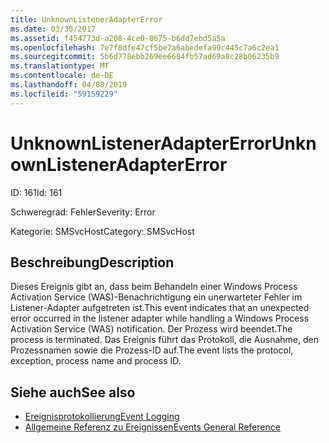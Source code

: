 ```yaml
---
title: UnknownListenerAdapterError
ms.date: 03/30/2017
ms.assetid: f454773d-a208-4ce0-8675-b6dd7ebd5a5a
ms.openlocfilehash: 7e7f8dfe47cf5be7a6abedefa99c445c7a6c2ea1
ms.sourcegitcommit: 5b6d778ebb269ee6684fb57ad69a8c28b06235b9
ms.translationtype: MT
ms.contentlocale: de-DE
ms.lasthandoff: 04/08/2019
ms.locfileid: "59159229"
---
```

# <a name="unknownlisteneradaptererror"></a><span data-ttu-id="17c7f-102">UnknownListenerAdapterError</span><span class="sxs-lookup"><span data-stu-id="17c7f-102">UnknownListenerAdapterError</span></span>
<span data-ttu-id="17c7f-103">ID: 161</span><span class="sxs-lookup"><span data-stu-id="17c7f-103">Id: 161</span></span>  
  
 <span data-ttu-id="17c7f-104">Schweregrad: Fehler</span><span class="sxs-lookup"><span data-stu-id="17c7f-104">Severity: Error</span></span>  
  
 <span data-ttu-id="17c7f-105">Kategorie: SMSvcHost</span><span class="sxs-lookup"><span data-stu-id="17c7f-105">Category: SMSvcHost</span></span>  
  
## <a name="description"></a><span data-ttu-id="17c7f-106">Beschreibung</span><span class="sxs-lookup"><span data-stu-id="17c7f-106">Description</span></span>  
 <span data-ttu-id="17c7f-107">Dieses Ereignis gibt an, dass beim Behandeln einer Windows Process Activation Service (WAS)-Benachrichtigung ein unerwarteter Fehler im Listener-Adapter aufgetreten ist.</span><span class="sxs-lookup"><span data-stu-id="17c7f-107">This event indicates that an unexpected error occurred in the listener adapter while handling a Windows Process Activation Service (WAS) notification.</span></span> <span data-ttu-id="17c7f-108">Der Prozess wird beendet.</span><span class="sxs-lookup"><span data-stu-id="17c7f-108">The process is terminated.</span></span> <span data-ttu-id="17c7f-109">Das Ereignis führt das Protokoll, die Ausnahme, den Prozessnamen sowie die Prozess-ID auf.</span><span class="sxs-lookup"><span data-stu-id="17c7f-109">The event lists the protocol, exception, process name and process ID.</span></span>  
  
## <a name="see-also"></a><span data-ttu-id="17c7f-110">Siehe auch</span><span class="sxs-lookup"><span data-stu-id="17c7f-110">See also</span></span>

- [<span data-ttu-id="17c7f-111">Ereignisprotokollierung</span><span class="sxs-lookup"><span data-stu-id="17c7f-111">Event Logging</span></span>](../../../../../docs/framework/wcf/diagnostics/event-logging/index.md)
- [<span data-ttu-id="17c7f-112">Allgemeine Referenz zu Ereignissen</span><span class="sxs-lookup"><span data-stu-id="17c7f-112">Events General Reference</span></span>](../../../../../docs/framework/wcf/diagnostics/event-logging/events-general-reference.md)
